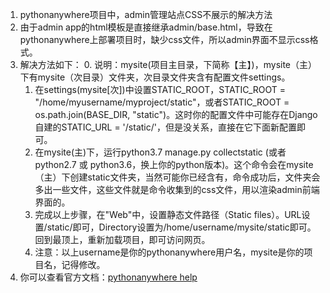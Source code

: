 1. pythonanywhere项目中，admin管理站点CSS不展示的解决方法
2. 由于admin app的html模板是直接继承admin/base.html，导致在pythonanywhere上部署项目时，缺少css文件，所以admin界面不显示css格式。
3. 解决方法如下：
	0. 说明：mysite(项目主目录，下简称【主】)，mysite（主）下有mysite（次目录）文件夹，次目录文件夹含有配置文件settings。
	1. 在settings(mysite[次])中设置STATIC_ROOT，STATIC_ROOT = "/home/myusername/myproject/static"，或者STATIC_ROOT = os.path.join(BASE_DIR, "static")。这时你的配置文件中可能存在Django自建的STATIC_URL = '/static/'，但是没关系，直接在它下面新配置即可。
	2. 在mysite(主)下，运行python3.7 manage.py collectstatic (或者 python2.7 或 python3.6，换上你的python版本)。这个命令会在mysite（主）下创建static文件夹，当然可能你已经含有，命令成功后，文件夹会多出一些文件，这些文件就是命令收集到的css文件，用以渲染admin前端界面的。
	3. 完成以上步骤，在"Web"中，设置静态文件路径（Static files）。URL设置/static/即可，Directory设置为/home/username/mysite/static即可。回到最顶上，重新加载项目，即可访问网页。
	4. 注意：以上username是你的pythonanywhere用户名，mysite是你的项目名，记得修改。
4. 你可以查看官方文档：[pythonanywhere help](https://help.pythonanywhere.com/pages/DjangoStaticFiles)